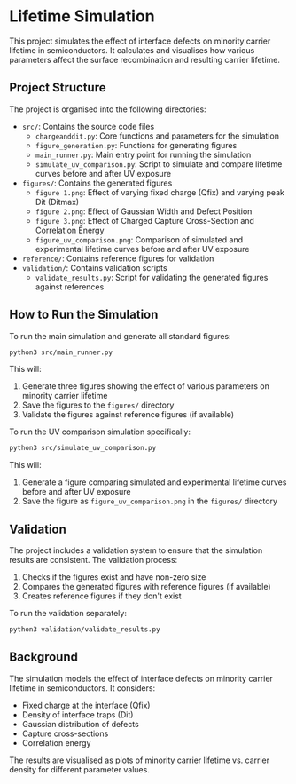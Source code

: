# Lifetime Simulation

This project simulates the effect of interface defects on minority carrier lifetime in semiconductors. It calculates and visualises how various parameters affect the surface recombination and resulting carrier lifetime.

## Project Structure

The project is organised into the following directories:

- `src/`: Contains the source code files
  - `chargeanddit.py`: Core functions and parameters for the simulation
  - `figure_generation.py`: Functions for generating figures
  - `main_runner.py`: Main entry point for running the simulation
  - `simulate_uv_comparison.py`: Script to simulate and compare lifetime curves before and after UV exposure
- `figures/`: Contains the generated figures
  - `figure 1.png`: Effect of varying fixed charge (Qfix) and varying peak Dit (Ditmax)
  - `figure 2.png`: Effect of Gaussian Width and Defect Position
  - `figure 3.png`: Effect of Charged Capture Cross-Section and Correlation Energy
  - `figure_uv_comparison.png`: Comparison of simulated and experimental lifetime curves before and after UV exposure
- `reference/`: Contains reference figures for validation
- `validation/`: Contains validation scripts
  - `validate_results.py`: Script for validating the generated figures against references

## How to Run the Simulation

To run the main simulation and generate all standard figures:

```bash
python3 src/main_runner.py
```

This will:
1. Generate three figures showing the effect of various parameters on minority carrier lifetime
2. Save the figures to the `figures/` directory
3. Validate the figures against reference figures (if available)

To run the UV comparison simulation specifically:

```bash
python3 src/simulate_uv_comparison.py
```

This will:
1. Generate a figure comparing simulated and experimental lifetime curves before and after UV exposure
2. Save the figure as `figure_uv_comparison.png` in the `figures/` directory

## Validation

The project includes a validation system to ensure that the simulation results are consistent. The validation process:

1. Checks if the figures exist and have non-zero size
2. Compares the generated figures with reference figures (if available)
3. Creates reference figures if they don't exist

To run the validation separately:

```bash
python3 validation/validate_results.py
```

## Background

The simulation models the effect of interface defects on minority carrier lifetime in semiconductors. It considers:

- Fixed charge at the interface (Qfix)
- Density of interface traps (Dit)
- Gaussian distribution of defects
- Capture cross-sections
- Correlation energy

The results are visualised as plots of minority carrier lifetime vs. carrier density for different parameter values.
